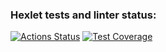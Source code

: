 ### Hexlet tests and linter status:

[![Actions Status](https://github.com/Nikolay021173/frontend-project-44/workflows/hexlet-check/badge.svg)](https://github.com/Nikolay021173/frontend-project-44/actions)
[![Test Coverage](https://api.codeclimate.com/v1/badges/d16cb4eb1e39c8082ec9/test_coverage)](https://codeclimate.com/github/Nikolay021173/frontend-project-44/test_coverage)